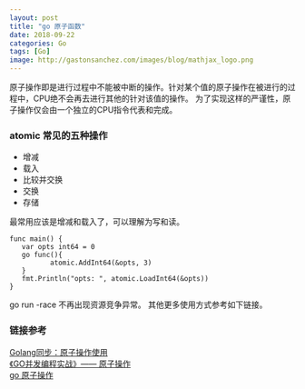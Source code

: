 ```yaml
---
layout: post
title: "go 原子函数"
date: 2018-09-22
categories: Go
tags: [Go]
image: http://gastonsanchez.com/images/blog/mathjax_logo.png
---
```

原子操作即是进行过程中不能被中断的操作。针对某个值的原子操作在被进行的过程中，CPU绝不会再去进行其他的针对该值的操作。
为了实现这样的严谨性，原子操作仅会由一个独立的CPU指令代表和完成。
<!-- more -->

### atomic 常见的五种操作
* 增减 
* 载入
* 比较并交换
* 交换
* 存储

最常用应该是增减和载入了，可以理解为写和读。

    func main() {
       var opts int64 = 0
       go func(){
              atomic.AddInt64(&opts, 3)
       }
       fmt.Println("opts: ", atomic.LoadInt64(&opts))
    }

go run -race 不再出现资源竞争异常。
其他更多使用方式参考如下链接。


### 链接参考
[Golang同步：原子操作使用](https://www.kancloud.cn/digest/batu-go/153537)   
[《GO并发编程实战》—— 原子操作](http://ifeve.com/go-concurrency-atomic/)  
[go 原子操作](https://zhuanlan.zhihu.com/p/31122953)